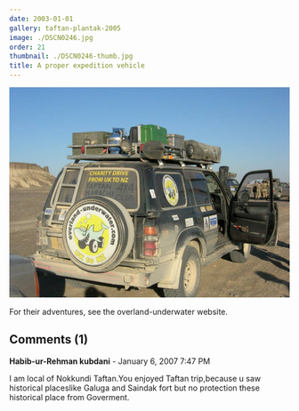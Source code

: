 ```yaml
---
date: 2003-01-01
gallery: taftan-plantak-2005
image: ./DSCN0246.jpg
order: 21
thumbnail: ./DSCN0246-thumb.jpg
title: A proper expedition vehicle
---
```


![A proper expedition vehicle](./DSCN0246.jpg)

For their adventures, see the overland-underwater website.

<div id="comments">

## Comments (1)

<div id="comment">

**Habib-ur-Rehman kubdani** - January  6, 2007  7:47 PM

I am local of Nokkundi Taftan.You enjoyed Taftan trip,because u saw historical placeslike Galuga and Saindak fort but no protection these historical place from Goverment.

</div>

</div>